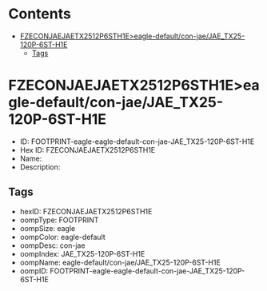 



Contents
========

* [FZECONJAEJAETX2512P6STH1E>eagle-default/con-jae/JAE_TX25-120P-6ST-H1E](#fzeconjaejaetx2512p6sth1eeagle-defaultcon-jaejae_tx25-120p-6st-h1e)
	* [Tags](#tags)

# FZECONJAEJAETX2512P6STH1E>eagle-default/con-jae/JAE_TX25-120P-6ST-H1E

- ID: FOOTPRINT-eagle-eagle-default-con-jae-JAE_TX25-120P-6ST-H1E
- Hex ID: FZECONJAEJAETX2512P6STH1E
- Name: 
- Description: 

## Tags

- hexID: FZECONJAEJAETX2512P6STH1E
- oompType: FOOTPRINT
- oompSize: eagle
- oompColor: eagle-default
- oompDesc: con-jae
- oompIndex: JAE_TX25-120P-6ST-H1E
- oompName: eagle-default/con-jae/JAE_TX25-120P-6ST-H1E
- oompID: FOOTPRINT-eagle-eagle-default-con-jae-JAE_TX25-120P-6ST-H1E
